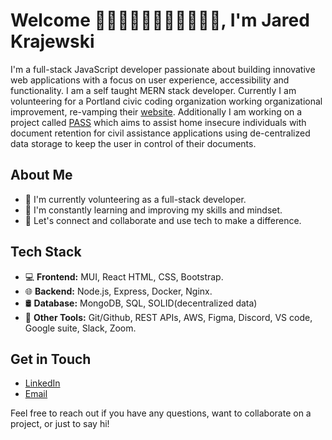# Welcome 👋👋🏿👋🏽👋🏻👋🏾👋🏼, I'm Jared Krajewski

I'm a  full-stack JavaScript developer passionate about building innovative web applications with a focus on user experience, accessibility and functionality. I am a self taught MERN stack developer. Currently I am volunteering for a Portland civic coding organization working organizational improvement, re-vamping their [website](https://github.com/codeforpdx/codepdx_website). Additionally I am working on a project called [PASS](https://github.com/codeforpdx/PASS) which aims to assist home insecure individuals with document retention for civil assistance applications using de-centralized data storage to keep the user in control of their documents.

## About Me

- 💼 I'm currently volunteering as a full-stack developer.
- 🌱 I'm constantly learning and improving my skills and mindset.
- 💬 Let's connect and collaborate and use tech to make a difference.

## Tech Stack

- 💻 **Frontend:** MUI, React HTML, CSS, Bootstrap.
- 🌐 **Backend:** Node.js, Express, Docker, Nginx.
- 🛢️ **Database:** MongoDB, SQL, SOLID(decentralized data)
- 🚀 **Other Tools:** Git/Github, REST APIs, AWS, Figma, Discord, VS code, Google suite, Slack, Zoom.

## Get in Touch

- [LinkedIn](https://www.linkedin.com/in/jared-krajewski-13805a256/)
- [Email](krajewski.jared@gmail.com)

Feel free to reach out if you have any questions, want to collaborate on a project, or just to say hi!
